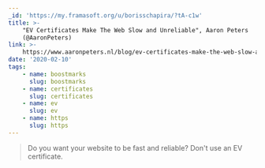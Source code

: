 ```yaml
---
_id: 'https://my.framasoft.org/u/borisschapira/?tA-c1w'
title: >-
    "EV Certificates Make The Web Slow and Unreliable", Aaron Peters
    (@AaronPeters)
link: >-
    https://www.aaronpeters.nl/blog/ev-certificates-make-the-web-slow-and-unreliable/
date: '2020-02-10'
tags:
    - name: boostmarks
      slug: boostmarks
    - name: certificates
      slug: certificates
    - name: ev
      slug: ev
    - name: https
      slug: https
---
```


<div class="markdown"><blockquote>
<p>Do you want your website to be fast and reliable? Don't use an EV certificate.
</p>
</blockquote></div>
